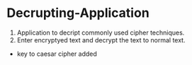 # Decrupting-Application
1) Application to decript commonly used cipher techniques.
2) Enter encryptyed text and decrypt the text to normal text.
- key to caesar cipher added

